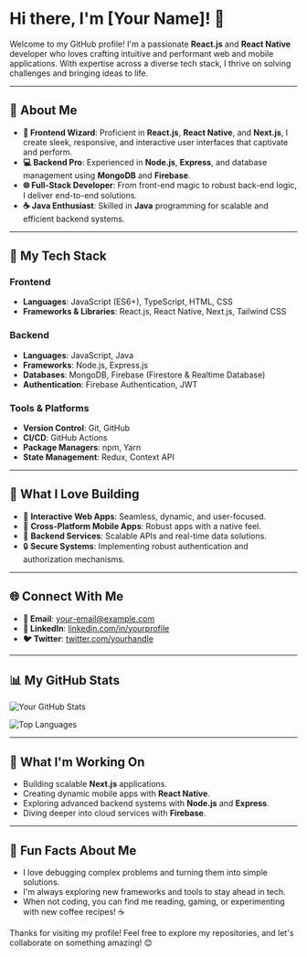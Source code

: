 # Hi there, I'm [Your Name]! 👋

Welcome to my GitHub profile! I'm a passionate **React.js** and **React Native** developer who loves crafting intuitive and performant web and mobile applications. With expertise across a diverse tech stack, I thrive on solving challenges and bringing ideas to life.

---

## 🚀 About Me

- **🌟 Frontend Wizard**: Proficient in **React.js**, **React Native**, and **Next.js**, I create sleek, responsive, and interactive user interfaces that captivate and perform.
- **💻 Backend Pro**: Experienced in **Node.js**, **Express**, and database management using **MongoDB** and **Firebase**.
- **🌐 Full-Stack Developer**: From front-end magic to robust back-end logic, I deliver end-to-end solutions.
- **☕ Java Enthusiast**: Skilled in **Java** programming for scalable and efficient backend systems.

---

## 💼 My Tech Stack

### Frontend
- **Languages**: JavaScript (ES6+), TypeScript, HTML, CSS
- **Frameworks & Libraries**: React.js, React Native, Next.js, Tailwind CSS

### Backend
- **Languages**: JavaScript, Java
- **Frameworks**: Node.js, Express.js
- **Databases**: MongoDB, Firebase (Firestore & Realtime Database)
- **Authentication**: Firebase Authentication, JWT

### Tools & Platforms
- **Version Control**: Git, GitHub
- **CI/CD**: GitHub Actions
- **Package Managers**: npm, Yarn
- **State Management**: Redux, Context API

---

## 🌟 What I Love Building

- 🔧 **Interactive Web Apps**: Seamless, dynamic, and user-focused.
- 📱 **Cross-Platform Mobile Apps**: Robust apps with a native feel.
- 💾 **Backend Services**: Scalable APIs and real-time data solutions.
- 🔒 **Secure Systems**: Implementing robust authentication and authorization mechanisms.

---

## 🌐 Connect With Me

- **📧 Email**: [your-email@example.com](mailto:piyush@ibarts.in)
- **💼 LinkedIn**: [linkedin.com/in/yourprofile](https://linkedin.com/in/yourprofile)
- **🐦 Twitter**: [twitter.com/yourhandle](https://twitter.com/yourhandle)

---

## 📊 My GitHub Stats

![Your GitHub Stats](https://github-readme-stats.vercel.app/api?username=your-username&show_icons=true&theme=radical)

![Top Languages](https://github-readme-stats.vercel.app/api/top-langs/?username=your-username&layout=compact&theme=radical)

---

## 🔭 What I'm Working On
- Building scalable **Next.js** applications.
- Creating dynamic mobile apps with **React Native**.
- Exploring advanced backend systems with **Node.js** and **Express**.
- Diving deeper into cloud services with **Firebase**.

---

## 🌱 Fun Facts About Me
- I love debugging complex problems and turning them into simple solutions.
- I'm always exploring new frameworks and tools to stay ahead in tech.
- When not coding, you can find me reading, gaming, or experimenting with new coffee recipes! ☕

Thanks for visiting my profile! Feel free to explore my repositories, and let's collaborate on something amazing! 😊

